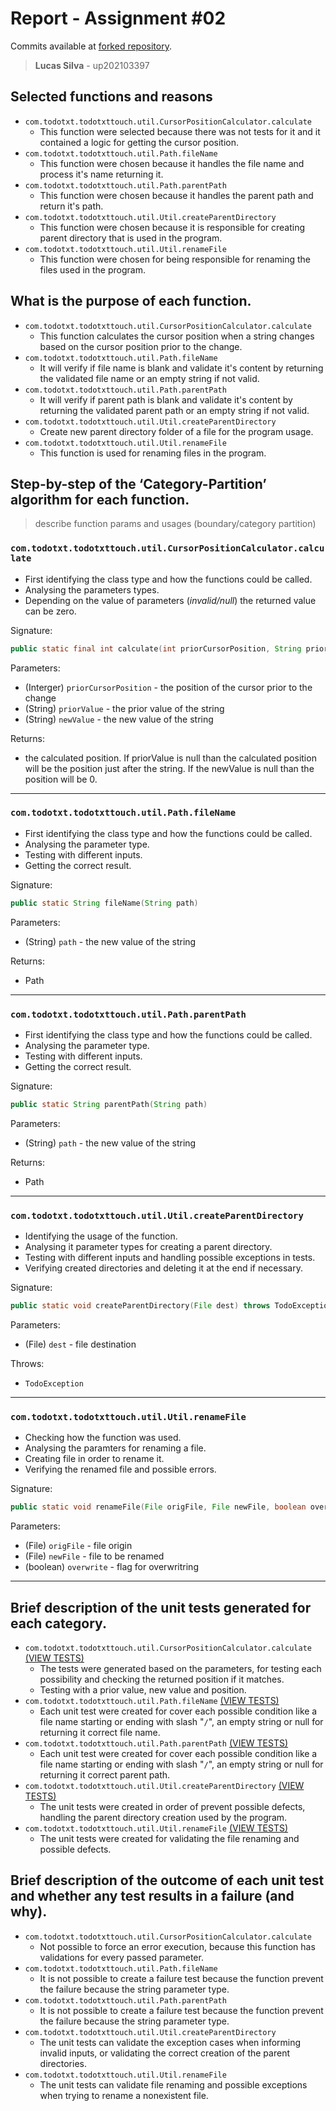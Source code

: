 # Report - Assignment #02

Commits available at [forked repository](https://github.com/lucasluizss/jdotxt).

> **Lucas Silva** - up202103397

## Selected functions and reasons

- `com.todotxt.todotxttouch.util.CursorPositionCalculator.calculate​`
  - This function were selected because there was not tests for it and it contained a logic for getting the cursor position.
- `com.todotxt.todotxttouch.util.Path.fileName`
  - This function were chosen because it handles the file name and process it's name returning it.
- `com.todotxt.todotxttouch.util.Path.parentPath`
  - This function were chosen because it handles the parent path and return it's path.
- `com.todotxt.todotxttouch.util.Util.createParentDirectory`
  - This function were chosen because it is responsible for creating parent directory that is used in the program.
- `com.todotxt.todotxttouch.util.Util.renameFile`
  - This function were chosen for being responsible for renaming the files used in the program.

## What is the purpose of each function.

- `com.todotxt.todotxttouch.util.CursorPositionCalculator.calculate​`
  - This function calculates the cursor position when a string changes based on the cursor position prior to the change.
- `com.todotxt.todotxttouch.util.Path.fileName`
  - It will verify if file name is blank and validate it's content by returning the validated file name or an empty string if not valid.
- `com.todotxt.todotxttouch.util.Path.parentPath`
  - It will verify if parent path is blank and validate it's content by returning the validated parent path or an empty string if not valid.
- `com.todotxt.todotxttouch.util.Util.createParentDirectory`
  - Create new parent directory folder of a file for the program usage.
- `com.todotxt.todotxttouch.util.Util.renameFile`
  - This function is used for renaming files in the program.

## Step-by-step of the ‘Category-Partition’ algorithm for each function.

> describe function params and usages (boundary/category partition)

### `com.todotxt.todotxttouch.util.CursorPositionCalculator.calculate​`

- First identifying the class type and how the functions could be called.
- Analysing the parameters types.
- Depending on the value of parameters (_invalid/null_) the returned value can be zero.

Signature:

```java
public static final int calculate​(int priorCursorPosition, String priorValue, String newValue)
```

Parameters:

- (Interger) `priorCursorPosition` - the position of the cursor prior to the change
- (String) `priorValue` - the prior value of the string
- (String) `newValue` - the new value of the string

Returns:

- the calculated position. If priorValue is null than the calculated position will be the position just after the string. If the newValue is null than the position will be 0.

<hr>

### `com.todotxt.todotxttouch.util.Path.fileName`

- First identifying the class type and how the functions could be called.
- Analysing the parameter type.
- Testing with different inputs.
- Getting the correct result.

Signature:

```java
public static String fileName​(String path)
```

Parameters:

- (String) `path` - the new value of the string

Returns:

- Path

<hr>

### `com.todotxt.todotxttouch.util.Path.parentPath`

- First identifying the class type and how the functions could be called.
- Analysing the parameter type.
- Testing with different inputs.
- Getting the correct result.

Signature:

```java
public static String parentPath​(String path)
```

Parameters:

- (String) `path` - the new value of the string

Returns:

- Path

<hr>

### `com.todotxt.todotxttouch.util.Util.createParentDirectory`

- Identifying the usage of the function.
- Analysing it parameter types for creating a parent directory.
- Testing with different inputs and handling possible exceptions in tests.
- Verifying created directories and deleting it at the end if necessary.

Signature:

```java
public static void createParentDirectory​(File dest) throws TodoException
```

Parameters:

- (File) `dest` - file destination

Throws:

- `TodoException`

<hr>

### `com.todotxt.todotxttouch.util.Util.renameFile`

- Checking how the function was used.
- Analysing the paramters for renaming a file.
- Creating file in order to rename it.
- Verifying the renamed file and possible errors.

Signature:

```java
public static void renameFile​(File origFile, File newFile, boolean overwrite)
```

Parameters:

- (File) `origFile` - file origin
- (File) `newFile` - file to be renamed
- (boolean) `overwrite` - flag for overwritring

<hr>

## Brief description of the unit tests generated for each category.

- `com.todotxt.todotxttouch.util.CursorPositionCalculator.calculate​` [(VIEW TESTS)](../src/test/java/com/todotxt/todotxttouch/util/CursorPositionCalculatorTest.java)
  - The tests were generated based on the parameters, for testing each possibility and checking the returned position if it matches.
  - Testing with a prior value, new value and position.
- `com.todotxt.todotxttouch.util.Path.fileName` [(VIEW TESTS)](../src/test/java/com/todotxt/todotxttouch/util/PathTest.java)
  - Each unit test were created for cover each possible condition like a file name starting or ending with slash "`/`", an empty string or null for returning it correct file name.
- `com.todotxt.todotxttouch.util.Path.parentPath` [(VIEW TESTS)](../src/test/java/com/todotxt/todotxttouch/util/PathTest.java)
  - Each unit test were created for cover each possible condition like a file name starting or ending with slash "`/`", an empty string or null for returning it correct parent path.
- `com.todotxt.todotxttouch.util.Util.createParentDirectory` [(VIEW TESTS)](../src/test/java/com/todotxt/todotxttouch/util/UtilTest.java)
  - The unit tests were created in order of prevent possible defects, handling the parent directory creation used by the program.
- `com.todotxt.todotxttouch.util.Util.renameFile` [(VIEW TESTS)](../src/test/java/com/todotxt/todotxttouch/util/UtilTest.java)
  - The unit tests were created for validating the file renaming and possible defects.

## Brief description of the outcome of each unit test and whether any test results in a failure (and why).

- `com.todotxt.todotxttouch.util.CursorPositionCalculator.calculate​`
  - Not possible to force an error execution, because this function has validations for every passed parameter.
- `com.todotxt.todotxttouch.util.Path.fileName`
  - It is not possible to create a failure test because the function prevent the failure because the string parameter type.
- `com.todotxt.todotxttouch.util.Path.parentPath`
  - It is not possible to create a failure test because the function prevent the failure because the string parameter type.
- `com.todotxt.todotxttouch.util.Util.createParentDirectory`
  - The unit tests can validate the exception cases when informing invalid inputs, or validating the correct creation of the parent directories.
- `com.todotxt.todotxttouch.util.Util.renameFile`
  - The unit tests can validate file renaming and possible exceptions when trying to rename a nonexistent file.
